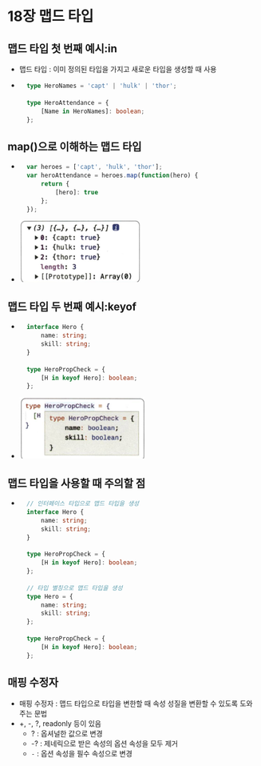 # 18장 맵드 타입

## 맵드 타입 첫 번째 예시:in
- 맵드 타입 : 이미 정의된 타입을 가지고 새로운 타입을 생성할 때 사용
- ```typescript
    type HeroNames = 'capt' | 'hulk' | 'thor';

    type HeroAttendance = {
        [Name in HeroNames]: boolean;
    };
    ```

## map()으로 이해하는 맵드 타입
- ```javascript
    var heroes = ['capt', 'hulk', 'thor'];
    var heroAttendance = heroes.map(function(hero) {
        return {
            [hero]: true
        };
    });
    ```
- ![alt text](image-7.png)

## 맵드 타입 두 번째 예시:keyof
- ```typescript
    interface Hero {
        name: string;
        skill: string;
    }

    type HeroPropCheck = {
        [H in keyof Hero]: boolean;
    };
    ```
- ![alt text](image-8.png)

## 맵드 타입을 사용할 때 주의할 점
- ```typescript
    // 인터페이스 타입으로 맵드 타입을 생성
    interface Hero {
        name: string;
        skill: string;
    }

    type HeroPropCheck = {
        [H in keyof Hero]: boolean;
    };

    // 타입 별칭으로 맵드 타입을 생성
    type Hero = {
        name: string;
        skill: string;
    };

    type HeroPropCheck = {
        [H in keyof Hero]: boolean;
    };
    ```


## 매핑 수정자
- 매핑 수정자 : 맵드 타입으로 타입을 변한할 때 속성 성질을 변환할 수 있도록 도와주는 문법
- +, -, ?, readonly 등이 있음
    - ? : 옵셔널한 값으로 변경
    - -? : 제네릭으로 받은 속성의 옵션 속성을 모두 제거
    - `-` : 옵션 속성을 필수 속성으로 변경 